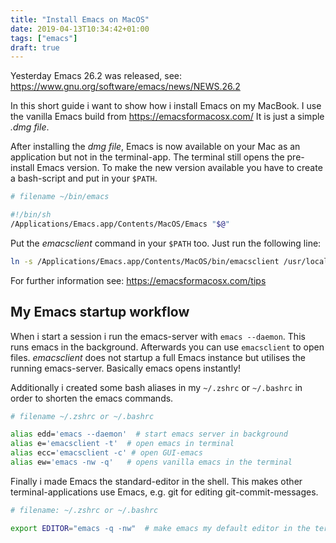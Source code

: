 ```yaml
---
title: "Install Emacs on MacOS"
date: 2019-04-13T10:34:42+01:00
tags: ["emacs"]
draft: true
---
```


Yesterday Emacs 26.2 was released, see: https://www.gnu.org/software/emacs/news/NEWS.26.2

In this short guide i want to show how i install Emacs on my MacBook.
I use the vanilla Emacs build from https://emacsformacosx.com/
It is just a simple *.dmg file*.

After installing the *dmg file*, Emacs is now available on your Mac as
an application but not in the terminal-app. The terminal still opens
the pre-install Emacs version. To make the new version available you
have to create a bash-script and put in your `$PATH`.

```bash
# filename ~/bin/emacs

#!/bin/sh
/Applications/Emacs.app/Contents/MacOS/Emacs "$@"
```

Put the *emacsclient* command in your `$PATH` too. Just run the
following line:

```bash
ln -s /Applications/Emacs.app/Contents/MacOS/bin/emacsclient /usr/local/bin
```

For further information see: https://emacsformacosx.com/tips


##  My Emacs startup workflow

When i start a session i run the emacs-server with `emacs
--daemon`. This runs emacs in the background. Afterwards you can use
`emacsclient` to open files. *emacsclient* does not startup a full
Emacs instance but utilises the running emacs-server. Basically emacs
opens instantly!

Additionally i created some bash aliases in my `~/.zshrc` or
`~/.bashrc` in order to shorten the emacs commands.

```bash
# filename ~/.zshrc or ~/.bashrc

alias edd='emacs --daemon'  # start emacs server in background
alias e='emacsclient -t'  # open emacs in terminal
alias ecc='emacsclient -c' # open GUI-emacs
alias ew='emacs -nw -q'   # opens vanilla emacs in the terminal
```

Finally i made Emacs the standard-editor in the shell. This makes
other terminal-applications use Emacs, e.g. git for editing
git-commit-messages.

```bash
# filename: ~/.zshrc or ~/.bashrc

export EDITOR="emacs -q -nw"  # make emacs my default editor in the terminal
```
